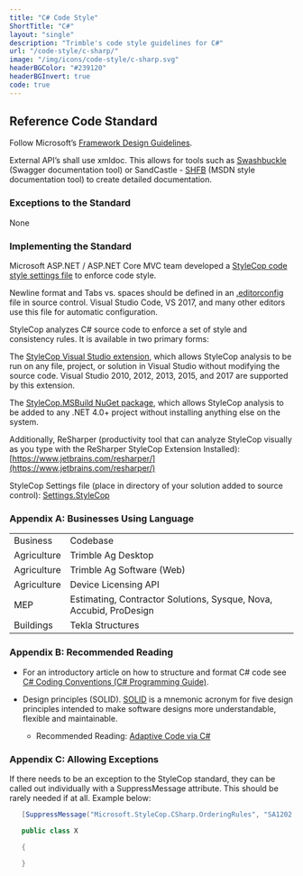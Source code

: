 ```yaml
---
title: "C# Code Style"
ShortTitle: "C#"
layout: "single"
description: "Trimble's code style guidelines for C#"
url: "/code-style/c-sharp/"
image: "/img/icons/code-style/c-sharp.svg"
headerBGColor: "#239120"
headerBGInvert: true
code: true
---
```


## Reference Code Standard

Follow Microsoft’s [Framework Design Guidelines](https://docs.microsoft.com/dotnet/standard/design-guidelines/).

External API’s shall use xmldoc. This allows for tools such as [Swashbuckle](https://www.nuget.org/packages/Swashbuckle) (Swagger documentation tool) or SandCastle - [SHFB](https://github.com/EWSoftware/SHFB) (MSDN style documentation tool) to create detailed documentation.

### Exceptions to the Standard

None

### Implementing the Standard

Microsoft ASP.NET / ASP.NET Core MVC team developed a [StyleCop code style settings file](https://github.com/aspnet/AspNetCore/blob/master/src/Mvc/Settings.StyleCop) to enforce code style.

Newline format and Tabs vs. spaces should be defined in an [.editorconfig](https://docs.microsoft.com/visualstudio/ide/create-portable-custom-editor-options) file in source control. Visual Studio Code, VS 2017, and many other editors use this file for automatic configuration.

StyleCop analyzes C# source code to enforce a set of style and consistency rules. It is available in two primary forms:

The [StyleCop Visual Studio extension](https://marketplace.visualstudio.com/items?itemName=ChrisDahlberg.StyleCop), which allows StyleCop analysis to be run on any file, project, or solution in Visual Studio without modifying the source code. Visual Studio 2010, 2012, 2013, 2015, and 2017 are supported by this extension.

The [StyleCop.MSBuild NuGet package](https://www.nuget.org/packages/StyleCop.MSBuild), which allows StyleCop analysis to be added to any .NET 4.0+ project without installing anything else on the system.

Additionally, ReSharper (productivity tool that can analyze StyleCop visually as you type with the ReSharper StyleCop Extension Installed): [https://www.jetbrains.com/resharper/](https://www.jetbrains.com/resharper/)

StyleCop Settings file (place in directory of your solution added to source control): [Settings.StyleCop](https://github.com/aspnet/AspNetCore/blob/master/src/Mvc/Settings.StyleCop)

### Appendix A: Businesses Using Language

<table>
  <tr>
    <td>Business</td>
    <td>Codebase</td>
  </tr>
  <tr>
    <td>Agriculture</td>
    <td>Trimble Ag Desktop</td>
  </tr>
  <tr>
    <td>Agriculture</td>
    <td>Trimble Ag Software (Web)</td>
  </tr>
  <tr>
    <td>Agriculture</td>
    <td>Device Licensing API</td>
  </tr>
  <tr>
    <td>MEP</td>
    <td>Estimating, Contractor Solutions, Sysque, Nova, Accubid, ProDesign</td>
  </tr>
  <tr>
    <td>Buildings</td>
    <td>Tekla Structures</td>
  </tr>
</table>

### Appendix B: Recommended Reading

- For an introductory article on how to structure and format C# code see [C# Coding Conventions (C# Programming Guide)](https://docs.microsoft.com/dotnet/csharp/programming-guide/inside-a-program/coding-conventions).
- Design principles (SOLID). [SOLID](https://en.wikipedia.org/wiki/SOLID) is a mnemonic acronym for five design principles intended to make software designs more understandable, flexible and maintainable.

  - Recommended Reading: [Adaptive Code via C#](https://www.amazon.com/Adaptive-Code-via-principles-Developer/dp/0735683204)

### Appendix C: Allowing Exceptions

If there needs to be an exception to the StyleCop standard, they can be called out individually with a SuppressMessage attribute. This should be rarely needed if at all. Example below:

```c#
   [SuppressMessage("Microsoft.StyleCop.CSharp.OrderingRules", "SA1202:ElementsMustBeOrderedByAccess")]

   public class X

   {

   }

```
